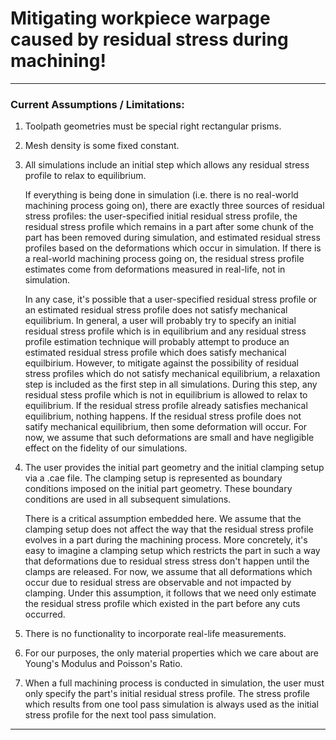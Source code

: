 # Mitigating workpiece warpage caused by residual stress during machining!

---
### Current Assumptions / Limitations:
1. Toolpath geometries must be special right rectangular prisms.
2. Mesh density is some fixed constant.
3. All simulations include an initial step which allows any residual stress profile to relax to equilibrium. 

   If everything is being done in simulation (i.e. there is no real-world machining process going on), there are exactly three sources of residual stress profiles: the user-specified initial residual stress profile, the residual stress profile which remains in a part after some chunk of the part has been removed during simulation, and estimated residual stress profiles based on the deformations which occur in simulation. If there is a real-world machining process going on, the residual stress profile estimates come from deformations measured in real-life, not in simulation. 
   
   In any case, it's possible that a user-specified residual stress profile or an estimated residual stress profile does not satisfy mechanical equilibrium. In general, a user will probably try to specify an initial residual stress profile which is in equilibrium and any residual stress profile estimation technique will probably attempt to produce an estimated residual stress profile which does satisfy mechanical equilbirium. However, to mitigate against the possibility of residual stress profiles which do not satisfy mechanical equilibrium, a relaxation step is included as the first step in all simulations. During this step, any residual stess profile which is not in equilibrium is allowed to relax to equilibrium. If the residual stress profile already satisfies mechanical equilibrium, nothing happens. If the residual stress profile does not satify mechanical equilibrium, then some deformation will occur. For now, we assume that such deformations are small and have negligible effect on the fidelity of our simulations.
4. The user provides the initial part geometry and the initial clamping setup via a .cae file. The clamping setup is represented as boundary conditions imposed on the initial part geometry. These boundary conditions are used in all subsequent simulations.

   There is a critical assumption embedded here. We assume that the clamping setup does not affect the way that the residual stress profile evolves in a part during the machining process. More concretely, it's easy to imagine a clamping setup which restricts the part in such a way that deformations due to residual stress stress don't happen until the clamps are released. For now, we assume that all deformations which occur due to residual stress are observable and not impacted by clamping. Under this assumption, it follows that we need only estimate the residual stress profile which existed in the part before any cuts occurred.
5. There is no functionality to incorporate real-life measurements.
6. For our purposes, the only material properties which we care about are Young's Modulus and Poisson's Ratio. 
7. When a full machining process is conducted in simulation, the user must only specify the part's initial residual stress profile. The stress profile which results from one tool pass simulation is always used as the initial stress profile for the next tool pass simulation. 
---
